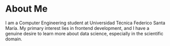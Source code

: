 # About Me

I am a Computer Engineering student at Universidad Técnica Federico Santa María. My primary interest lies in frontend development, and I have a genuine desire to learn more about data science, especially in the scientific domain.
